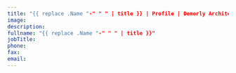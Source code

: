 ```yaml
---
title: "{{ replace .Name "-" " " | title }} | Profile | Demerly Architects"
image:
description:
fullname: "{{ replace .Name "-" " " | title }}"
jobTitle:
phone:
fax:
email:
---
```


